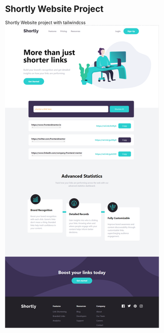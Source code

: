 # Shortly Website Project

Shortly Website project with tailwindcss
<a target="_blank" href="https://github.com/YoonCode/shortly-website/edit/master/images/shortly.png">
<img src="https://raw.githubusercontent.com/YoonCode/shortly-website/master/images/shortly.png" alt="clipboard" style="max-width:100%" />
</a>
